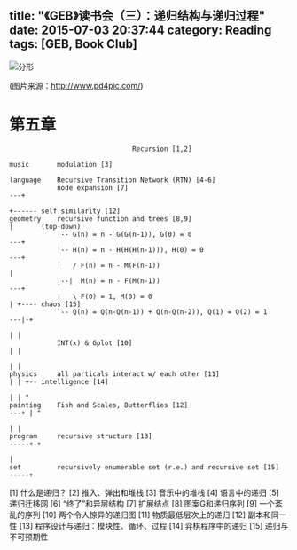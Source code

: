 title: "《GEB》读书会（三）：递归结构与递归过程"
date: 2015-07-03 20:37:44
category: Reading
tags: [GEB, Book Club]
---

![分形](thumbnail.jpg)

(图片来源：http://www.pd4pic.com/)

# 第五章

                                   Recursion [1,2]

    music       modulation [3]

    language    Recursive Transition Network (RTN) [4-6]
                node expansion [7]                                         ---+
                                                                              +------ self similarity [12]
    geometry    recursive function and trees [8,9]                            |       (top-down)
                |-- G(n) = n - G(G(n-1)), G(0) = 0                         ---+
                |-- H(n) = n - H(H(H(n-1))), H(0) = 0                      ---+
			    |   / F(n) = n - M(F(n-1))                                    |
			    |--|  M(n) = n - F(M(n-1))                                 ---+
                |   \ F(0) = 1, M(0) = 0                                      | +---- chaos [15]
                `-- Q(n) = Q(n-Q(n-1)) + Q(n-Q(n-2)), Q(1) = Q(2) = 1      ---|-+
                                                                              | |
                INT(x) & Gplot [10]                                           | |
                                                                              | |
    physics     all particals interact w/ each other [11]					  | | +-- intelligence [14]
																			  | | "
    painting    Fish and Scales, Butterflies [12]                          ---+ | "
                                                                                | |
    program     recursive structure [13]                                   -----+-+
                                                                                |
    set         recursively enumerable set (r.e.) and recursive set [15]   -----+

[1] 什么是递归？
[2] 推入、弹出和堆栈
[3] 音乐中的堆栈
[4] 语言中的递归
[5] 递归迁移网
[6] “终了”和异层结构
[7] 扩展结点
[8] 图案G和递归序列
[9] 一个紊乱的序列
[10] 两个令人惊异的递归图
[11] 物质最低层次上的递归
[12] 副本和同一性
[13] 程序设计与递归：模块性、循环、过程
[14] 弈棋程序中的递归
[15] 递归与不可预期性

